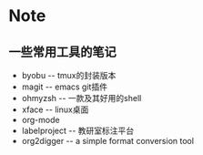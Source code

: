 # Note

## 一些常用工具的笔记

- byobu -- tmux的封装版本
- magit -- emacs git插件
- ohmyzsh -- 一款及其好用的shell
- xface -- linux桌面
- org-mode
- labelproject -- 教研室标注平台
- org2digger --  a simple format conversion tool
